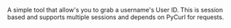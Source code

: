 A simple tool that allow's you to grab a username's User ID. This is session based and supports multiple sessions and depends on PyCurl for requests.
